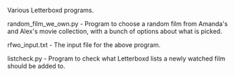 Various Letterboxd programs.

random_film_we_own.py - Program to choose a random film from Amanda's and Alex's movie collection, with a bunch of options about what is picked.

rfwo_input.txt - The input file for the above program.

listcheck.py - Program to check what Letterboxd lists a newly watched film should be added to.

